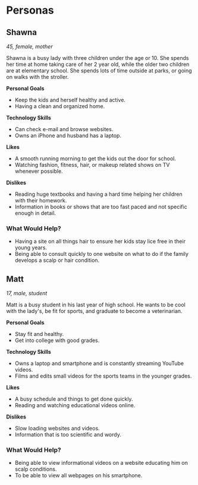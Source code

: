 # Personas

## Shawna

*45, female, mother*

Shawna is a busy lady with three children under the age or 10. She spends her time at home taking care of her 2 year old, while the older two children are at elementary school. She spends lots of time outside at parks, or going on walks with the stroller.

**Personal Goals**

- Keep the kids and herself healthy and active.
- Having a clean and organized home.

**Technology Skills**

- Can check e-mail and browse websites.
- Owns an iPhone and husband has a laptop.

**Likes**

- A smooth running morning to get the kids out the door for school.
- Watching fashion, fitness, hair, or makeup related shows on TV whenever possible.

**Dislikes**

- Reading huge textbooks and having a hard time helping her children with their homework.
- Information in books or shows that are too fast paced and not specific enough in detail.

### What Would Help?

- Having a site on all things hair to ensure her kids stay lice free in their young years.
- Being able to consult quickly to one website on what to do if the family develops a scalp or hair condition.

## Matt

*17, male, student*

Matt is a busy student in his last year of high school. He wants to be cool with the lady's, be fit for sports, and graduate to become a veterinarian. 

**Personal Goals**

- Stay fit and healthy.
- Get into college with good grades.

**Technology Skills**

- Owns a laptop and smartphone and is constantly streaming YouTube videos.
- Films and edits small videos for the sports teams in the younger grades.

**Likes**

- A busy schedule and things to get done quickly.
- Reading and watching educational videos online.

**Dislikes**

- Slow loading websites and videos.
- Information that is too scientific and wordy.

### What Would Help?

- Being able to view informational videos on a website educating him on scalp conditions.
- To be able to view all webpages on his smartphone.













